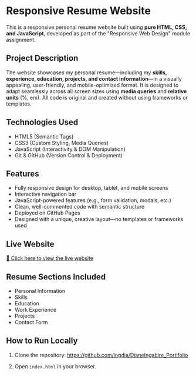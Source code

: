 #  Responsive Resume Website

This is a responsive personal resume website built using **pure HTML, CSS, and JavaScript**, developed as part of the "Responsive Web Design" module assignment.

##  Project Description

The website showcases my personal resume—including my **skills, experience, education, projects, and contact information**—in a visually appealing, user-friendly, and mobile-optimized format. It is designed to adapt seamlessly across all screen sizes using **media queries** and **relative units** (%, em). All code is original and created without using frameworks or templates.

##  Technologies Used

- HTML5 (Semantic Tags)
- CSS3 (Custom Styling, Media Queries)
- JavaScript (Interactivity & DOM Manipulation)
- Git & GitHub (Version Control & Deployment)

##  Features

-  Fully responsive design for desktop, tablet, and mobile screens  
-  Interactive navigation bar  
-  JavaScript-powered features (e.g., form validation, modals, etc.)  
-  Clean, well-commented code with semantic structure  
-  Deployed on GitHub Pages  
-  Designed with a unique, creative layout—no templates or frameworks used

##  Live Website

[🔗 Click here to view the live website]('https://ingdia.github.io/DianeIngabire_Portifolio/')  



##  Resume Sections Included

- Personal Information
- Skills
- Education
- Work Experience
- Projects
- Contact Form

##  How to Run Locally

1. Clone the repository:
   https://github.com/ingdia/DianeIngabire_Portifolio
   
3. Open `index.html` in your browser.
   


